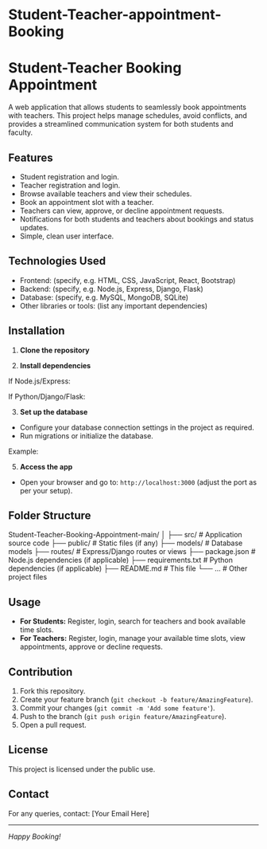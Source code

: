 # Student-Teacher-appointment-Booking
# Student-Teacher Booking Appointment

A web application that allows students to seamlessly book appointments with teachers. This project helps manage schedules, avoid conflicts, and provides a streamlined communication system for both students and faculty.

## Features

- Student registration and login.
- Teacher registration and login.
- Browse available teachers and view their schedules.
- Book an appointment slot with a teacher.
- Teachers can view, approve, or decline appointment requests.
- Notifications for both students and teachers about bookings and status updates.
- Simple, clean user interface.

## Technologies Used

- Frontend: (specify, e.g. HTML, CSS, JavaScript, React, Bootstrap)
- Backend: (specify, e.g. Node.js, Express, Django, Flask)
- Database: (specify, e.g. MySQL, MongoDB, SQLite)
- Other libraries or tools: (list any important dependencies)

## Installation

1. **Clone the repository**

2. **Install dependencies**

If Node.js/Express:

If Python/Django/Flask:

3. **Set up the database**

- Configure your database connection settings in the project as required.
- Run migrations or initialize the database.

Example:

5. **Access the app**

- Open your browser and go to: `http://localhost:3000` (adjust the port as per your setup).

## Folder Structure

Student-Teacher-Booking-Appointment-main/
│
├── src/ # Application source code
├── public/ # Static files (if any)
├── models/ # Database models
├── routes/ # Express/Django routes or views
├── package.json # Node.js dependencies (if applicable)
├── requirements.txt # Python dependencies (if applicable)
├── README.md # This file
└── ... # Other project files

## Usage

- **For Students:** Register, login, search for teachers and book available time slots.
- **For Teachers:** Register, login, manage your available time slots, view appointments, approve or decline requests.

## Contribution

1. Fork this repository.
2. Create your feature branch (`git checkout -b feature/AmazingFeature`).
3. Commit your changes (`git commit -m 'Add some feature'`).
4. Push to the branch (`git push origin feature/AmazingFeature`).
5. Open a pull request.

## License

This project is licensed under the public use.

## Contact

For any queries, contact: [Your Email Here]

---

*Happy Booking!*
